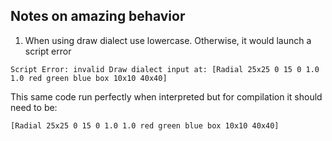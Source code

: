 ## Notes on amazing behavior 

1. When using draw dialect use lowercase. Otherwise, it would launch a script error

```{bash}
Script Error: invalid Draw dialect input at: [Radial 25x25 0 15 0 1.0 1.0 red green blue box 10x10 40x40]
```

This same code run perfectly when interpreted but for compilation it should need to be:

```{bash}
[Radial 25x25 0 15 0 1.0 1.0 red green blue box 10x10 40x40]
```
